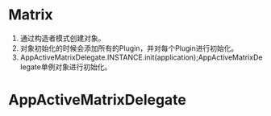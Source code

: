 # Matrix
1. 通过构造者模式创建对象。  
2. 对象初始化的时候会添加所有的Plugin，并对每个Plugin进行初始化。  
3. AppActiveMatrixDelegate.INSTANCE.init(application);AppActiveMatrixDelegate单例对象进行初始化。  

# AppActiveMatrixDelegate
